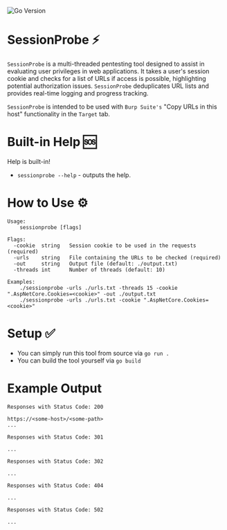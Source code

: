 ![Go Version](https://img.shields.io/github/go-mod/go-version/fw10/sessionprobe)

# SessionProbe ⚡
`SessionProbe` is a multi-threaded pentesting tool designed to assist in evaluating user privileges in web applications. It takes a user's session cookie and checks for a list of URLs if access is possible, highlighting potential authorization issues. `SessionProbe` deduplicates URL lists and provides real-time logging and progress tracking.

`SessionProbe` is intended to be used with `Burp Suite's` "Copy URLs in this host" functionality in the `Target` tab. 

# Built-in Help 🆘

Help is built-in!

- `sessionprobe --help` - outputs the help.

# How to Use ⚙

```text
Usage:
    sessionprobe [flags]

Flags:
  -cookie  string   Session cookie to be used in the requests (required)
  -urls    string   File containing the URLs to be checked (required)
  -out     string   Output file (default: ./output.txt)
  -threads int      Number of threads (default: 10)

Examples:
    ./sessionprobe -urls ./urls.txt -threads 15 -cookie ".AspNetCore.Cookies=<cookie>" -out ./output.txt
    ./sessionprobe -urls ./urls.txt -cookie ".AspNetCore.Cookies=<cookie>"
```

# Setup ✅

- You can simply run this tool from source via `go run .` 
- You can build the tool yourself via `go build`

# Example Output

```
Responses with Status Code: 200

https://<some-host>/<some-path>
...

Responses with Status Code: 301

...

Responses with Status Code: 302

...

Responses with Status Code: 404

...

Responses with Status Code: 502

...

```
